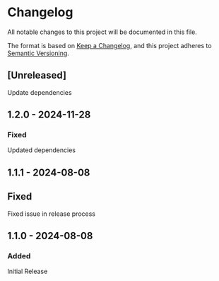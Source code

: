 # Changelog

All notable changes to this project will be documented in this file.

The format is based on [Keep a Changelog](https://keepachangelog.com/en/1.0.0/),
and this project adheres to [Semantic Versioning](https://semver.org/spec/v2.0.0.html).

## [Unreleased]

Update dependencies

## 1.2.0 - 2024-11-28

### Fixed

Updated dependencies

## 1.1.1 - 2024-08-08

## Fixed

Fixed issue in release process

## 1.1.0 - 2024-08-08

### Added

Initial Release
